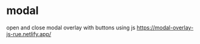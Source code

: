 # modal
open and close modal overlay with buttons using js
https://modal-overlay-js-rue.netlify.app/
